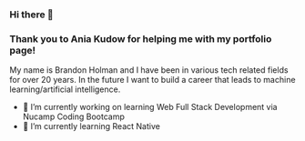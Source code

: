 ### Hi there 👋

### Thank you to Ania Kudow for helping me with my portfolio page!

My name is Brandon Holman and I have been in various tech related fields for over 20 years.  In the future I want to build a career that leads to machine learning/artificial intelligence.

- 🔭 I’m currently working on learning Web Full Stack Development via Nucamp Coding Bootcamp
- 🌱 I’m currently learning React Native

